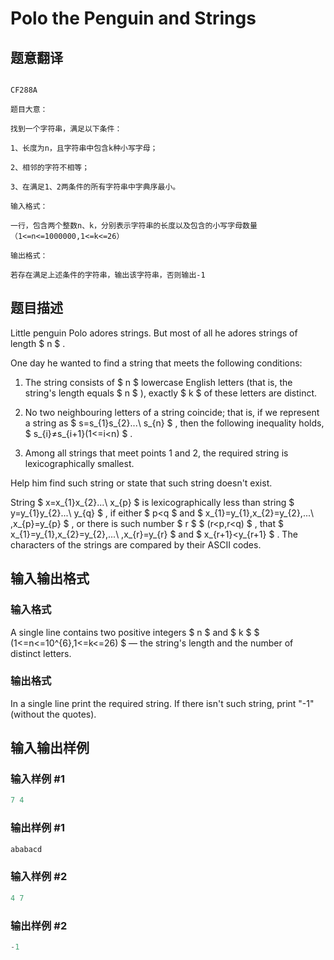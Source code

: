 # Polo the Penguin and Strings

## 题意翻译

```

CF288A

题目大意：

找到一个字符串，满足以下条件：

1、长度为n，且字符串中包含k种小写字母；

2、相邻的字符不相等；

3、在满足1、2两条件的所有字符串中字典序最小。

输入格式：

一行，包含两个整数n、k，分别表示字符串的长度以及包含的小写字母数量（1<=n<=1000000,1<=k<=26）

输出格式：

若存在满足上述条件的字符串，输出该字符串，否则输出-1

```

## 题目描述

Little penguin Polo adores strings. But most of all he adores strings of length $ n $ .

One day he wanted to find a string that meets the following conditions:

1. The string consists of $ n $ lowercase English letters (that is, the string's length equals $ n $ ), exactly $ k $ of these letters are distinct.

2. No two neighbouring letters of a string coincide; that is, if we represent a string as $ s=s_{1}s_{2}...\ s_{n} $ , then the following inequality holds, $ s_{i}≠s_{i+1}(1<=i&lt;n) $ .

3. Among all strings that meet points 1 and 2, the required string is lexicographically smallest.

Help him find such string or state that such string doesn't exist.

String $ x=x_{1}x_{2}...\ x_{p} $ is lexicographically less than string $ y=y_{1}y_{2}...\ y_{q} $ , if either $ p&lt;q $ and $ x_{1}=y_{1},x_{2}=y_{2},...\ ,x_{p}=y_{p} $ , or there is such number $ r $ $ (r&lt;p,r&lt;q) $ , that $ x_{1}=y_{1},x_{2}=y_{2},...\ ,x_{r}=y_{r} $ and $ x_{r+1}&lt;y_{r+1} $ . The characters of the strings are compared by their ASCII codes.

## 输入输出格式

### 输入格式

A single line contains two positive integers $ n $ and $ k $ $ (1<=n<=10^{6},1<=k<=26) $ — the string's length and the number of distinct letters.

### 输出格式

In a single line print the required string. If there isn't such string, print "-1" (without the quotes).

## 输入输出样例

### 输入样例 #1

```cpp
7 4

```
### 输出样例 #1

```cpp
ababacd

```
### 输入样例 #2

```cpp
4 7

```
### 输出样例 #2

```cpp
-1

```
